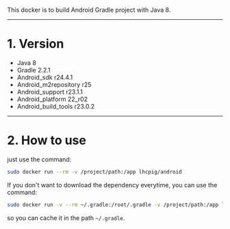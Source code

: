 This docker is to build Android Gradle project with Java 8.

---
# 1. Version
- Java 8
- Gradle 2.2.1
- Android_sdk r24.4.1
- Android_m2repository r25
- Android_support r23.1.1
- Android_platform 22_r02
- Android_build_tools r23.0.2

---
# 2. How to use

just use the command:
```bash
sudo docker run --rm -v /project/path:/app lhcpig/android
```

If you don't want to download the dependency everytime, you can use the command:
```bash
sudo docker run -v --rm ~/.gradle:/root/.gradle -v /project/path:/app lhcpig/android
```
so you can cache it in the path `~/.gradle`.
